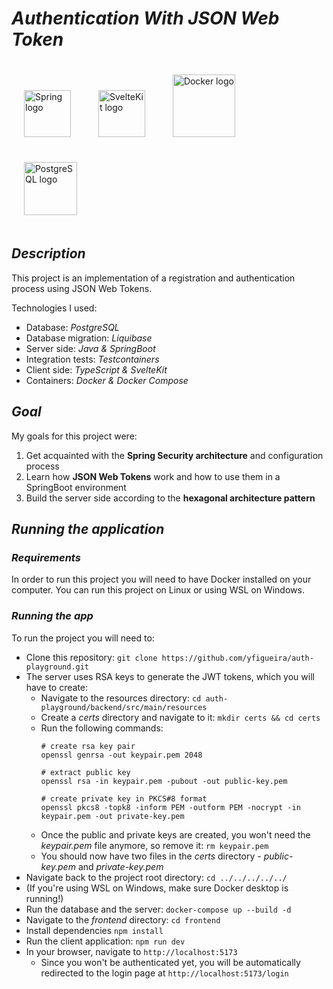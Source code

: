 # *Authentication With JSON Web Token*
<span>
<img src="https://seeklogo.com/images/S/spring-logo-9A2BC78AAF-seeklogo.com.png" alt="Spring logo" style="margin: 20px" width=75>
<img src="https://seeklogo.com/images/S/svelte-logo-E3497608CB-seeklogo.com.png" alt="SvelteKit logo" style="margin: 20px" width=75>
<img src="https://seeklogo.com/images/D/docker-logo-E3A71BA745-seeklogo.com.png" alt="Docker logo" style="margin: 20px" width=100>
<img src="https://seeklogo.com/images/P/postgresql-logo-5309879B58-seeklogo.com.png" alt="PostgreSQL logo" style="margin: 20px" width=85>
</span>

## *Description*
This project is an implementation of a registration and authentication process using JSON Web Tokens.

Technologies I used:
- Database: *PostgreSQL*
- Database migration: *Liquibase*
- Server side: *Java & SpringBoot*
- Integration tests: *Testcontainers*
- Client side: *TypeScript & SvelteKit*
- Containers: *Docker & Docker Compose*

## *Goal*
My goals for this project were:
1. Get acquainted with the **Spring Security architecture** and configuration process
2. Learn how **JSON Web Tokens** work and how to use them in a SpringBoot environment
3. Build the server side according to the **hexagonal architecture pattern**

## *Running the application*
### *Requirements*
In order to run this project you will need to have Docker installed on your computer.
You can run this project on Linux or using WSL on Windows.

### *Running the app*
To run the project you will need to:

- Clone this repository: `git clone https://github.com/yfigueira/auth-playground.git`
- The server uses RSA keys to generate the JWT tokens, which you will have to create:
  - Navigate to the resources directory: `cd auth-playground/backend/src/main/resources`
  - Create a *certs* directory and navigate to it: `mkdir certs && cd certs`
  - Run the following commands:
      ```
      # create rsa key pair
      openssl genrsa -out keypair.pem 2048

      # extract public key
      openssl rsa -in keypair.pem -pubout -out public-key.pem

      # create private key in PKCS#8 format
      openssl pkcs8 -topk8 -inform PEM -outform PEM -nocrypt -in keypair.pem -out private-key.pem
      ```
  - Once the public and private keys are created, you won't need the *keypair.pem* file anymore, so remove it: `rm keypair.pem`
  - You should now have two files in the *certs* directory - *public-key.pem* and *private-key.pem*
- Navigate back to the project root directory: `cd ../../../../../`
- (If you're using WSL on Windows, make sure Docker desktop is running!)
- Run the database and the server: `docker-compose up --build -d`
- Navigate to the *frontend* directory: `cd frontend`
- Install dependencies `npm install`
- Run the client application: `npm run dev`
- In your browser, navigate to `http://localhost:5173`
  - Since you won't be authenticated yet, you will be automatically redirected to the login page at `http://localhost:5173/login`
